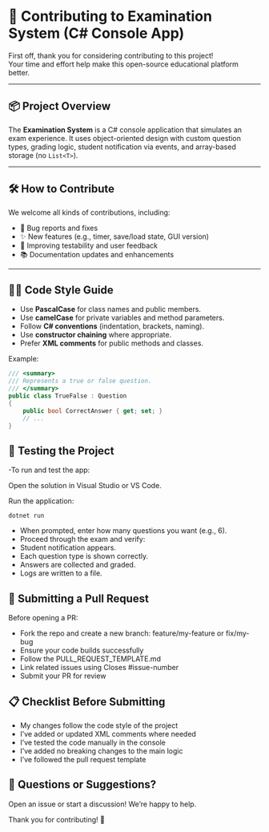 # 🤝 Contributing to Examination System (C# Console App)

First off, thank you for considering contributing to this project!  
Your time and effort help make this open-source educational platform better.

---

## 📦 Project Overview

The **Examination System** is a C# console application that simulates an exam experience. It uses object-oriented design with custom question types, grading logic, student notification via events, and array-based storage (no `List<T>`).

---

## 🛠️ How to Contribute

We welcome all kinds of contributions, including:

- 🐛 Bug reports and fixes
- ✨ New features (e.g., timer, save/load state, GUI version)
- 🧪 Improving testability and user feedback
- 📚 Documentation updates and enhancements

---

## 🧑‍💻 Code Style Guide

- Use **PascalCase** for class names and public members.
- Use **camelCase** for private variables and method parameters.
- Follow **C# conventions** (indentation, brackets, naming).
- Use **constructor chaining** where appropriate.
- Prefer **XML comments** for public methods and classes.

Example:

```csharp
/// <summary>
/// Represents a true or false question.
/// </summary>
public class TrueFalse : Question
{
    public bool CorrectAnswer { get; set; }
    // ...
}
```
## 🧪 Testing the Project

-To run and test the app:

Open the solution in Visual Studio or VS Code.

Run the application:
```
dotnet run
```
- When prompted, enter how many questions you want (e.g., 6).
- Proceed through the exam and verify:
- Student notification appears.
- Each question type is shown correctly.
- Answers are collected and graded.
- Logs are written to a file.

## 🔁 Submitting a Pull Request
 
 Before opening a PR:
 
- Fork the repo and create a new branch: feature/my-feature or fix/my-bug
- Ensure your code builds successfully
- Follow the PULL_REQUEST_TEMPLATE.md
- Link related issues using Closes #issue-number
- Submit your PR for review

## 📋 Checklist Before Submitting
 
 - My changes follow the code style of the project
 - I’ve added or updated XML comments where needed
 - I’ve tested the code manually in the console
 - I’ve added no breaking changes to the main logic
 - I’ve followed the pull request template

## 🙋 Questions or Suggestions?
Open an issue or start a discussion!
We’re happy to help.

Thank you for contributing! 🚀
